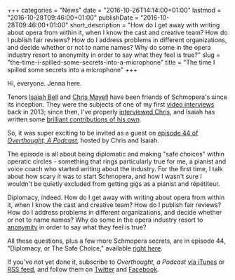 +++
categories = "News"
date = "2016-10-26T14:14:00+01:00"
lastmod = "2016-10-28T09:46:00+01:00"
publishDate = "2016-10-28T09:46:00+01:00"
short_description = "How do I get away with writing about opera from within it, when I know the cast and creative team? How do I publish fair reviews? How do I address problems in different organizations, and decide whether or not to name names? Why do some in the opera industry resort to anonymity in order to say what they feel is true?"
slug = "the-time-i-spilled-some-secrets-into-a-microphone"
title = "The time I spilled some secrets into a microphone"
+++

Hi, everyone. Jenna here.

Tenors [Isaiah Bell](/the-business-of-passion-part-the-first/) and [Chris Mayell](/chris-mayell-the-opera-career/) have been friends of Schmopera's since its inception. They were the subjects of one of my first [video interviews](https://youtu.be/GKN27ZVONRQ) back in 2013; since then, I've properly [interviewed Chris](/chris-mayell-the-opera-career/), and Isaiah has written some [brilliant contributions of his own](/on-the-ego/).

So, it was super exciting to be invited as a guest on [episode 44 of *Overthought, A Podcast*](http://www.overthoughtpodcast.com/44-diplomacy-or-the-safe-choice/), hosted by Chris and Isaiah. 

The episode is all about being diplomatic and making "safe choices" within operatic circles - something that rings particularly true for me, a pianist and voice coach who started writing about the industry. For the first time, I talk about how scary it was to start Schmopera, and how I wasn't sure I wouldn't be quietly excluded from getting gigs as a pianist and répétiteur.

Diplomacy, indeed. How do I get away with writing about opera from within it, when I know the cast and creative team? How do I publish fair reviews? How do I address problems in different organizations, and decide whether or not to name names? Why do some in the opera industry resort to [anonymity](/audition-season-or-the-annual-festival-of-shattered-dreams/) in order to say what they feel is true?

All these questions, plus a few more Schmopera secrets, are in episode 44, "Diplomacy, or The Safe Choice," available [right here](http://www.overthoughtpodcast.com/44-diplomacy-or-the-safe-choice/). 

If you've not yet done it, subscribe to *Overthought, a Podcast* [via iTunes](itms://itunes.apple.com/gb/podcast/overthought-a-podcast/id1041028828#) or [RSS feed](http://overthoughtpodcast.libsyn.com/rss), and follow them on [Twitter](https://twitter.com/podcasttttt) and [Facebook](https://www.facebook.com/overthought).



